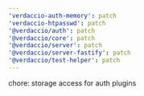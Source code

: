 ```yaml
---
'verdaccio-auth-memory': patch
'verdaccio-htpasswd': patch
'@verdaccio/auth': patch
'@verdaccio/core': patch
'@verdaccio/server': patch
'@verdaccio/server-fastify': patch
'@verdaccio/test-helper': patch
---
```


chore: storage access for auth plugins
